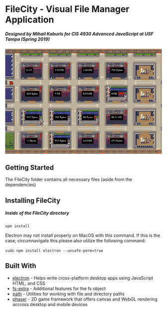 # FileCity - Visual File Manager Application

##### Designed by Mihail Kaburis for CIS 4930 Advanced JavaScript at USF Tampa (Spring 2019)


![CityMap](/images/filecity.png)

## Getting Started
The FileCity folder contains all necessary files (aside from the dependencies)

## Installing FileCity

##### Inside of the FileCity directory

`npm install`

Electron may not install properly on MacOS with this command. If this is the case, circumnavigate this please also utilize the following command:

`sudo npm install electron --unsafe-perm=true`

## Built With

* [electron](https://github.com/electron/electron) - Helps write cross-platform desktop apps using JavaScript HTML, and CSS
* [fs-extra](https://github.com/jprichardson/node-fs-extra) - Additional features for the fs object
* [path](https://nodejs.org/api/path.html) - Utilities for working with file and directory paths
* [phaser](https://github.com/request/request) - 2D game framework that offers canvas and WebGL rendering accross desktop and mobile devices



